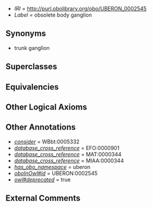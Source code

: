  * *IRI* = http://purl.obolibrary.org/obo/UBERON_0002545
 * *Label* = obsolete body ganglion

## Synonyms

 * trunk ganglion

## Superclasses


## Equivalencies


## Other Logical Axioms


## Other Annotations

 * *[consider](../../er/oboInOwl#consider.md)* = WBbt:0005332
 * *[database_cross_reference](../../ef/oboInOwl#hasDbXref.md)* = EFO:0000901
 * *[database_cross_reference](../../ef/oboInOwl#hasDbXref.md)* = MAT:0000344
 * *[database_cross_reference](../../ef/oboInOwl#hasDbXref.md)* = MIAA:0000344
 * *[has_obo_namespace](../../ce/oboInOwl#hasOBONamespace.md)* = uberon
 * *[oboInOwl#id](../../id/oboInOwl#id.md)* = UBERON:0002545
 * *[owl#deprecated](../../ed/owl#deprecated.md)* = true

## External Comments

